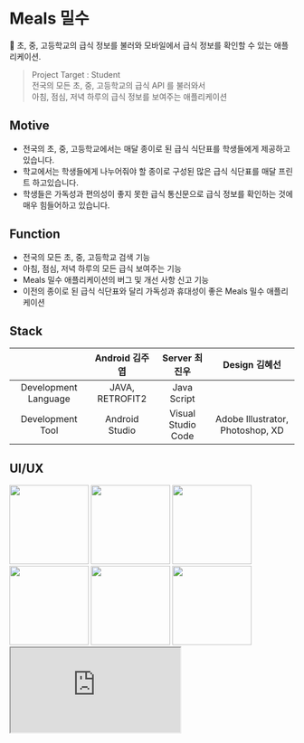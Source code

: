 # Meals 밀수
🍱 초, 중, 고등학교의 급식 정보를 불러와 모바일에서 급식 정보를 확인할 수 있는 애플리케이션.

> Project Target : Student <br/>
> 전국의 모든 초, 중, 고등학교의 급식 API 를 불러와서 <br/>
> 아침, 점심, 저녁 하루의 급식 정보를 보여주는 애플리케이션

## Motive
- 전국의 초, 중, 고등학교에서는 매달 종이로 된 급식 식단표를 학생들에게 제공하고 있습니다.
- 학교에서는 학생들에게 나누어줘야 할 종이로 구성된 많은 급식 식단표를 매달 프린트 하고있습니다.
- 학생들은 가독성과 편의성이 좋지 못한 급식 통신문으로 급식 정보를 확인하는 것에 매우 힘들어하고 있습니다.

## Function
- 전국의 모든 초, 중, 고등학교 검색 기능
- 아침, 점심, 저녁 하루의 모든 급식 보여주는 기능
- Meals 밀수 애플리케이션의 버그 및 개선 사항 신고 기능
- 이전의 종이로 된 급식 식단표와 달리 가독성과 휴대성이 좋은 Meals 밀수 애플리케이션

## Stack
|                      | Android 김주엽     | Server 최진우         | Design 김혜선                       |
|:--------------------:|:---------------:|:------------------:|:--------------------------------:|
| Development Language | JAVA, RETROFIT2 | Java Script        |                                  |
| Development Tool     | Android Studio  | Visual Studio Code | Adobe Illustrator, Photoshop, XD |

## UI/UX
<div>
<img width="140" src="https://user-images.githubusercontent.com/49600974/67153406-8ad30180-f323-11e9-8b86-cefb4cf17d15.png"></img>
<img width="140" src="https://user-images.githubusercontent.com/49600974/67153407-8ad30180-f323-11e9-97ba-86020c40c5bb.png"></img>
<img width="140" src="https://user-images.githubusercontent.com/49600974/67153408-8ad30180-f323-11e9-883f-186d2e250149.png"></img>
<img width="140" src="https://user-images.githubusercontent.com/49600974/67153409-8ad30180-f323-11e9-9fe1-c9d40abb51c3.png"></img>
<img width="140" src="https://user-images.githubusercontent.com/49600974/67153410-8b6b9800-f323-11e9-8114-8b8dc4c5b1e2.png"></img>
<img width="140" src="https://user-images.githubusercontent.com/49600974/67153411-8b6b9800-f323-11e9-9311-0c286e5bb3c8.png"></img>
</div>

<iframe src = https://serviceapi.nmv.naver.com/flash/convertIframeTag.nhn?vid=8DFB91586425C77E668D0DFA6DEBDBCA80B1&outKey=V126c91b505f65b8cd282286b6f1de8396237b55067c3f06fb5c5286b6f1de8396237&width=1280&height=720> </ifram>
  

































